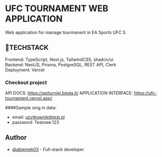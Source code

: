 # UFC TOURNAMENT WEB APPLICATION
Web application for manage tourmanent in EA Sports UFC 5.

## 💼TECHSTACK
Frontend: TypeScript, Next.js, TailwindCSS, shadcn/ui \
Backend: NestJS, Prisma, PostgreSQL, REST API, Clerk \
Deployment: Vercel

### Checkout project
API DOCS: https://apiturniej.bieda.it/
APPLICATION INTERFACE: https://ufc-tournament.vercel.app/

####Sample sing in data:
  -  email: uzytkownik@test.pl
  -  password: Testowe.123

## Author
  - [@abieniek03](https://www.github.com/abieniek03) - Full-stack developer
